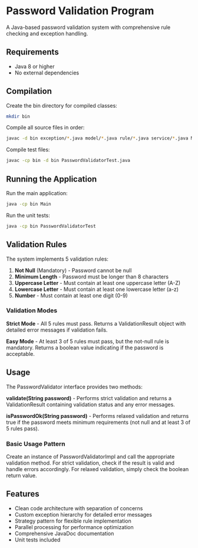 # Password Validation Program

A Java-based password validation system with comprehensive rule checking and exception handling.

## Requirements

- Java 8 or higher
- No external dependencies

## Compilation

Create the bin directory for compiled classes:

```bash
mkdir bin
```

Compile all source files in order:

```bash
javac -d bin exception/*.java model/*.java rule/*.java service/*.java Main.java
```

Compile test files:

```bash
javac -cp bin -d bin PasswordValidatorTest.java
```

## Running the Application

Run the main application:

```bash
java -cp bin Main
```

Run the unit tests:

```bash
java -cp bin PasswordValidatorTest
```

## Validation Rules

The system implements 5 validation rules:

1. **Not Null** (Mandatory) - Password cannot be null
2. **Minimum Length** - Password must be longer than 8 characters
3. **Uppercase Letter** - Must contain at least one uppercase letter (A-Z)
4. **Lowercase Letter** - Must contain at least one lowercase letter (a-z)
5. **Number** - Must contain at least one digit (0-9)

### Validation Modes

**Strict Mode** - All 5 rules must pass. Returns a ValidationResult object with detailed error messages if validation fails.

**Easy Mode** - At least 3 of 5 rules must pass, but the not-null rule is mandatory. Returns a boolean value indicating if the password is acceptable.

## Usage

The PasswordValidator interface provides two methods:

**validate(String password)** - Performs strict validation and returns a ValidationResult containing validation status and any error messages.

**isPasswordOk(String password)** - Performs relaxed validation and returns true if the password meets minimum requirements (not null and at least 3 of 5 rules pass).

### Basic Usage Pattern

Create an instance of PasswordValidatorImpl and call the appropriate validation method. For strict validation, check if the result is valid and handle errors accordingly. For relaxed validation, simply check the boolean return value.

## Features

- Clean code architecture with separation of concerns
- Custom exception hierarchy for detailed error messages
- Strategy pattern for flexible rule implementation
- Parallel processing for performance optimization
- Comprehensive JavaDoc documentation
- Unit tests included